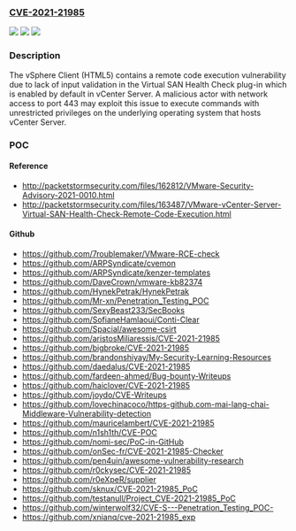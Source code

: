 ### [CVE-2021-21985](https://cve.mitre.org/cgi-bin/cvename.cgi?name=CVE-2021-21985)
![](https://img.shields.io/static/v1?label=Product&message=VMware%20vCenter%20Server%20and%20VMware%20Cloud%20Foundation&color=blue)
![](https://img.shields.io/static/v1?label=Version&message=n%2Fa&color=blue)
![](https://img.shields.io/static/v1?label=Vulnerability&message=Remote%20code%20execution%20vulnerability&color=brighgreen)

### Description

The vSphere Client (HTML5) contains a remote code execution vulnerability due to lack of input validation in the Virtual SAN Health Check plug-in which is enabled by default in vCenter Server. A malicious actor with network access to port 443 may exploit this issue to execute commands with unrestricted privileges on the underlying operating system that hosts vCenter Server.

### POC

#### Reference
- http://packetstormsecurity.com/files/162812/VMware-Security-Advisory-2021-0010.html
- http://packetstormsecurity.com/files/163487/VMware-vCenter-Server-Virtual-SAN-Health-Check-Remote-Code-Execution.html

#### Github
- https://github.com/7roublemaker/VMware-RCE-check
- https://github.com/ARPSyndicate/cvemon
- https://github.com/ARPSyndicate/kenzer-templates
- https://github.com/DaveCrown/vmware-kb82374
- https://github.com/HynekPetrak/HynekPetrak
- https://github.com/Mr-xn/Penetration_Testing_POC
- https://github.com/SexyBeast233/SecBooks
- https://github.com/SofianeHamlaoui/Conti-Clear
- https://github.com/Spacial/awesome-csirt
- https://github.com/aristosMiliaressis/CVE-2021-21985
- https://github.com/bigbroke/CVE-2021-21985
- https://github.com/brandonshiyay/My-Security-Learning-Resources
- https://github.com/daedalus/CVE-2021-21985
- https://github.com/fardeen-ahmed/Bug-bounty-Writeups
- https://github.com/haiclover/CVE-2021-21985
- https://github.com/joydo/CVE-Writeups
- https://github.com/lovechinacoco/https-github.com-mai-lang-chai-Middleware-Vulnerability-detection
- https://github.com/mauricelambert/CVE-2021-21985
- https://github.com/n1sh1th/CVE-POC
- https://github.com/nomi-sec/PoC-in-GitHub
- https://github.com/onSec-fr/CVE-2021-21985-Checker
- https://github.com/pen4uin/awesome-vulnerability-research
- https://github.com/r0ckysec/CVE-2021-21985
- https://github.com/r0eXpeR/supplier
- https://github.com/sknux/CVE-2021-21985_PoC
- https://github.com/testanull/Project_CVE-2021-21985_PoC
- https://github.com/winterwolf32/CVE-S---Penetration_Testing_POC-
- https://github.com/xnianq/cve-2021-21985_exp

